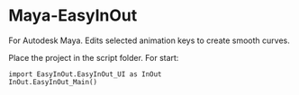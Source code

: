 # Maya-EasyInOut

For Autodesk Maya. Edits selected animation keys to create smooth curves.

Place the project in the script folder. For start:

```phyton
import EasyInOut.EasyInOut_UI as InOut
InOut.EasyInOut_Main()
```
